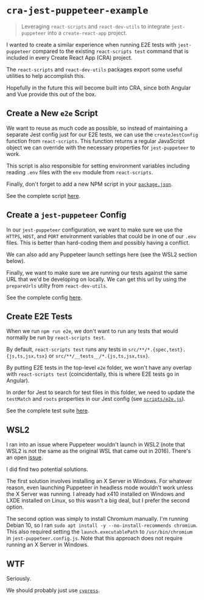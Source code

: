 # `cra-jest-puppeteer-example`

> Leveraging `react-scripts` and `react-dev-utils` to integrate `jest-puppeteer` into a `create-react-app` project.

I wanted to create a similar experience when running E2E tests with `jest-puppeteer` compared to the
existing `react-scripts test` command that is included in every Create React App (CRA) project.

The `react-scripts` and `react-dev-utils` packages export some useful utilities to help accomplish
this.

Hopefully in the future this will become built into CRA, since both Angular and Vue provide this out
of the box.

## Create a New `e2e` Script

We want to reuse as much code as possible, so instead of maintaining a separate Jest config just for
our E2E tests, we can use the `createJestConfig` function from `react-scripts`. This function
returns a regular JavaScript object we can override with the necessary properties for
`jest-puppeteer` to work.

This script is also responsible for setting environment variables including reading `.env` files
with the `env` module from `react-scripts`.

Finally, don't forget to add a new NPM script in your [`package.json`](./package.json).

See the complete script [here](./scripts/e2e.js).

## Create a `jest-puppeteer` Config

In our `jest-puppeteer` configuration, we want to make sure we use the `HTTPS`, `HOST`, and `PORT`
environment variables that could be in one of our `.env` files. This is better than hard-coding them
and possibly having a conflict.

We can also add any Puppeteer launch settings here (see the WSL2 section below).

Finally, we want to make sure we are running our tests against the same URL that we'd be developing
on locally. We can get this url by using the `prepareUrls` utilty from `react-dev-utils`.

See the complete config [here](./jest-puppeteer.config.js).

## Create E2E Tests

When we run `npm run e2e`, we don't want to run any tests that would normally be run by
`react-scripts test`.

By default, `react-scripts test` runs any tests in `src/**/*.{spec,test}.{js,ts,jsx,tsx}` or
`src/**/__tests__/*.{js,ts,jsx,tsx}`.

By putting E2E tests in the top-level `e2e` folder, we won't have any overlap with
`react-scripts test` (coincidentally, this is where E2E tests go in Angular).

In order for Jest to search for test files in this folder, we need to update the `testMatch` and
`roots` properties in our Jest config (see [`scripts/e2e.js`](./scripts/e2e.js)).

See the complete test suite [here](./e2e/index.test.js).

## WSL2

I ran into an issue where Puppeteer wouldn't launch in WSL2 (note that WSL2 is not the same as the
original WSL that came out in 2016). There's an open [issue](https://github.com/puppeteer/puppeteer/issues/1837).

I did find two potential solutions.

The first solution involves installing an X Server in Windows. For whatever reason, even launching
Puppeteer in headless mode wouldn't work unless the X Server was running. I already had x410
installed on Windows and LXDE installed on Linux, so this wasn't a big deal, but I prefer the second
option.

The second option was simply to install Chromium manually. I'm running Debian 10, so I ran
`sudo apt install -y --no-install-recommends chromium`. This also required setting the
`launch.executablePath` to `/usr/bin/chromium` in `jest-puppeteer.config.js`. Note that this
approach does not require running an X Server in Windows.

## WTF

Seriously.

We should probably just use [`cypress`](https://github.com/cypress-io/cypress).
